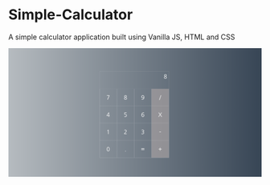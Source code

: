 # Simple-Calculator
A simple calculator application built using Vanilla JS, HTML and CSS

![First commit look and feel](./images/CalculatorPilot.png)
